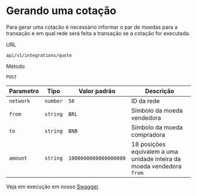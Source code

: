 # Gerando uma cotação

Para gerar uma cotacão é necessário informar o par de moedas para a transação e em qual rede será feita a transação se a cotação for executada.

URL
```
api/v1/integrations/quote
```

Método
```
POST
```

| Parametro | Tipo | Valor padrão | Descrição |
| --------- | ---- | ------------ | --------- |
| `network` | `number` | `56` | ID da rede |
| `from` | `string` | `BRL` | Símbolo da moeda vendedora |
| `to` | `string` | `BNB` | Símbolo da moeda compradora |
| `amount` | `string` | `1000000000000000000` | 18 posições equivalem a uma unidade inteira da moeda vendedora `from` |

Veja em execução em nosso [Swagger](https://api.bembit.com/docs/#/Quotation/post_integrations_quote).